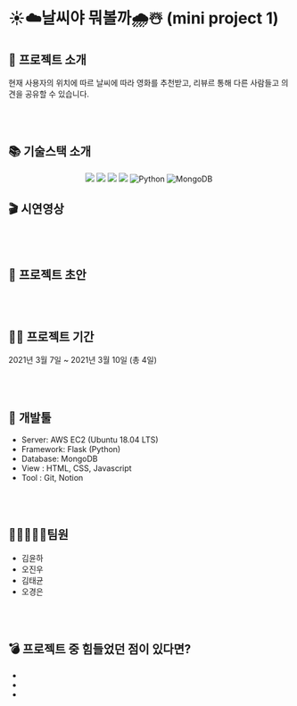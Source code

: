 # ☀️☁️날씨야 뭐볼까🌧☃️ (mini project 1)

## 👋 프로젝트 소개

현재 사용자의 위치에 따르 날씨에 따라 영화를 추천받고, 리뷰르 통해 다른 사람들고 의견을 공유할 수 있습니다.

<br/>
<br/>

## 📚 기술스택 소개
<p align="center">
<img src="https://img.shields.io/badge/html-E34F26?style=for-the-badge&logo=html5&logoColor=white"> 
<img src="https://img.shields.io/badge/css-1572B6?style=for-the-badge&logo=css3&logoColor=white"> 
<img src="https://img.shields.io/badge/js-F7DF1E?style=for-the-badge&logo=javascript&logoColor=black"> 
<img src="https://img.shields.io/badge/jQuery-0769AD?style=for-the-badge&logo=jQuery&logoColor=white">
<img alt="Python" src ="https://img.shields.io/badge/Python-3776AB.svg?&style=for-the-badge&logo=Python&logoColor=white"/>
<img alt="MongoDB" src ="https://img.shields.io/badge/MongoDB-47a248.svg?&style=for-the-badge&logo=MongoDB&logoColor=white"/>
  
  ## 🎬 시연영상


<br/>
<br/>

## 🎨 프로젝트 초안


<br/>
<br/>

## 👨‍💻 프로젝트 기간

2021년 3월 7일 ~ 2021년 3월 10일 (총 4일)

<br/>
<br/>

## 🔨 개발툴

-   Server: AWS EC2 (Ubuntu 18.04 LTS)
-   Framework: Flask (Python)
-   Database: MongoDB
-   View : HTML, CSS, Javascript
-   Tool : Git, Notion

<br/>
<br/>

## 👨🏻‍🤝‍👨🏻팀원

-   김윤하
-   오진우
-   김태균
-   오경은


<br/>
<br/>

## 💣 프로젝트 중 힘들었던 점이 있다면?

-   
-   
-
